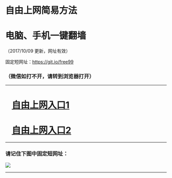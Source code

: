 ﻿# 自由上网简易方法

# 电脑、手机一键翻墙

（2017/10/09 更新，网址有效）

固定短网址：https://git.io/free99

### （微信如打不开，请转到浏览器打开）


***





# &nbsp;&nbsp; <a href="http://ft2143232437.fwq-tz-1001.info/fwqtz01.html?t=100900110577 " target="_blank">自由上网入口1</a>
# &nbsp;&nbsp; <a href="http://ft1200125656.fwq-tz-1002.info/fwqtz02.html?t=100900120330 " target="_blank">自由上网入口2</a>
***

### 请记住下图中固定短网址：

<img src="https://s3-us-west-2.amazonaws.com/fwq-1001/yjfq-20170905okok.png" /> 


***


